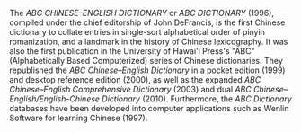 The _ABC CHINESE–ENGLISH DICTIONARY_ or _ABC DICTIONARY_ (1996), compiled under the chief editorship of John DeFrancis, is the first Chinese dictionary to collate entries in single-sort alphabetical order of pinyin romanization, and a landmark in the history of Chinese lexicography. It was also the first publication in the University of Hawai'i Press's "ABC" (Alphabetically Based Computerized) series of Chinese dictionaries. They republished the _ABC Chinese–English Dictionary_ in a pocket edition (1999) and desktop reference edition (2000), as well as the expanded _ABC Chinese–English Comprehensive Dictionary_ (2003) and dual _ABC Chinese–English/English-Chinese Dictionary_ (2010). Furthermore, the _ABC Dictionary_ databases have been developed into computer applications such as Wenlin Software for learning Chinese (1997).
